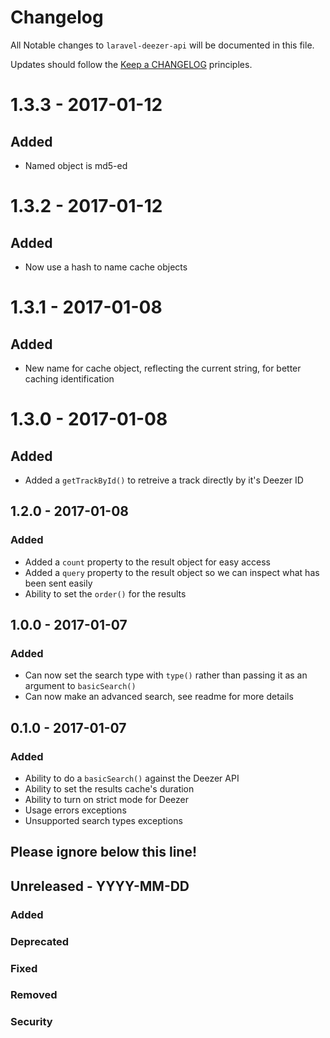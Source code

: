 # Changelog

All Notable changes to `laravel-deezer-api` will be documented in this file.

Updates should follow the [Keep a CHANGELOG](http://keepachangelog.com/) principles.

# 1.3.3 - 2017-01-12
## Added
- Named object is md5-ed

# 1.3.2 - 2017-01-12
## Added
- Now use a hash to name cache objects

# 1.3.1 - 2017-01-08
## Added
- New name for cache object, reflecting the current string, for better caching identification

# 1.3.0 - 2017-01-08
## Added
- Added a `getTrackById()` to retreive a track directly by it's Deezer ID

## 1.2.0 - 2017-01-08
### Added
- Added a `count` property to the result object for easy access
- Added a `query` property to the result object so we can inspect what has been sent easily
- Ability to set the `order()` for the results

## 1.0.0 - 2017-01-07

### Added
- Can now set the search type with `type()` rather than passing it as an argument to `basicSearch()`
- Can now make an advanced search, see readme for more details

## 0.1.0 - 2017-01-07

### Added
- Ability to do a `basicSearch()` against the Deezer API
- Ability to set the results cache's duration
- Ability to turn on strict mode for Deezer
- Usage errors exceptions
- Unsupported search types exceptions

## Please ignore below this line!
## Unreleased - YYYY-MM-DD
### Added
### Deprecated
### Fixed
### Removed
### Security
